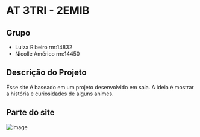 # AT 3TRI - 2EMIB

## Grupo
- Luiza Ribeiro    rm:14832
- Nicolle Américo  rm:14450

## Descrição do Projeto
Esse site é baseado em um projeto desenvolvido em sala. A ideia é mostrar a história e curiosidades de alguns animes. 

## Parte do site
![image](https://user-images.githubusercontent.com/99346289/196578807-d2a3f055-2f70-4fda-a516-eb8e07b3ef80.png)
